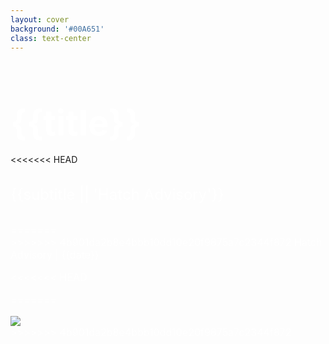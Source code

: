 ```yaml
---
layout: cover
background: '#00A651'
class: text-center
---
```


# {{title}}

<<<<<<< HEAD
## {{subtitle || 'Hatch Advisory'}}

<div class="absolute bottom-10">
  <span class="font-700">
=======
<div class="absolute bottom-10">
  <span class="font-700 text-white">
>>>>>>> 4b901da2b8e4bbb10dd10e20f9875a7c2344f872
    Hatch Advisory | {{date}}
  </span>
</div>

<<<<<<< HEAD
<style>
h1 {
  color: white;
  font-size: 3.5rem;
  font-weight: 700;
  margin-bottom: 1rem;
}

h2 {
  color: rgba(255, 255, 255, 0.9);
  font-size: 1.5rem;
  font-weight: 400;
  margin-bottom: 2rem;
}

.absolute {
  color: rgba(255, 255, 255, 0.8);
  font-size: 1rem;
}
</style>
=======
<div class="absolute top-10 right-10">
  <img src="https://www.hatch.com/themes/custom/hatch_theme/logo.svg" class="h-16" />
</div>
>>>>>>> 4b901da2b8e4bbb10dd10e20f9875a7c2344f872

